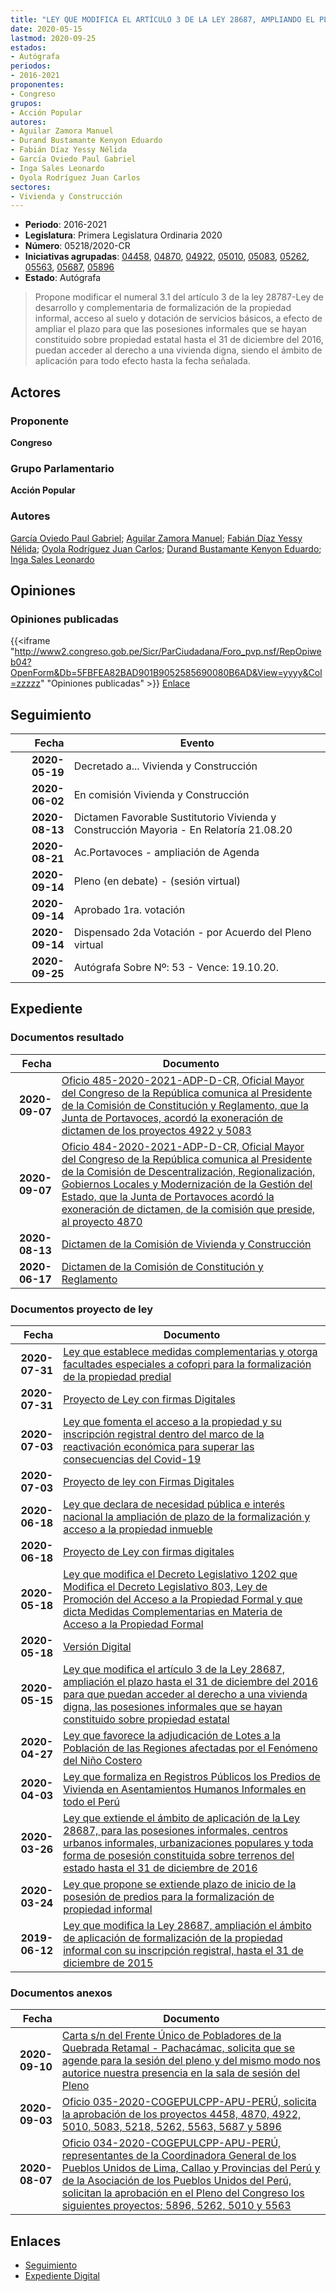 ```yaml
---
title: "LEY QUE MODIFICA EL ARTÍCULO 3 DE LA LEY 28687, AMPLIANDO EL PLAZO HASTA EL 31 DE DICIEMBRE DEL 2016 PARA QUE PUEDAN ACCEDER AL DERECHO A UNA VIVIENDA DIGNA, LAS POSESIONES INFORMALES QUE SE HAYAN CONSTITUIDO SOBRE PROPIEDAD ESTATAL"
date: 2020-05-15
lastmod: 2020-09-25
estados:
- Autógrafa
periodos:
- 2016-2021
proponentes:
- Congreso
grupos:
- Acción Popular
autores:
- Aguilar Zamora Manuel
- Durand Bustamante Kenyon Eduardo
- Fabián Díaz Yessy Nélida
- García Oviedo Paul Gabriel
- Inga Sales Leonardo
- Oyola Rodríguez Juan Carlos
sectores:
- Vivienda y Construcción
---
```

- **Periodo**: 2016-2021
- **Legislatura**: Primera Legislatura Ordinaria 2020
- **Número**: 05218/2020-CR
- **Iniciativas agrupadas**: [04458](../../04400/04458), [04870](../../04800/04870), [04922](../../04900/04922), [05010](../../05000/05010), [05083](../../05000/05083), [05262](../../05200/05262), [05563](../../05500/05563), [05687](../../05600/05687), [05896](../../05800/05896)
- **Estado**: Autógrafa

> Propone modificar el numeral 3.1 del artículo 3 de la ley 28787-Ley de desarrollo y complementaria de formalización de la propiedad informal, acceso al suelo y dotación de servicios básicos, a efecto de ampliar el plazo para que las posesiones informales que se hayan constituido sobre propiedad estatal hasta el 31 de diciembre del 2016, puedan acceder al derecho a una vivienda digna, siendo el ámbito de aplicación para todo efecto hasta la fecha señalada.


## Actores

### Proponente

**Congreso**

### Grupo Parlamentario

**Acción Popular**

### Autores

[García Oviedo Paul Gabriel](mailto:mailto:pgarcia@congreso.gob.pe); [Aguilar Zamora Manuel](mailto:mailto:maguilarz@congreso.gob.pe); [Fabián Díaz Yessy Nélida](mailto:mailto:yfabian@congreso.gob.pe); [Oyola Rodríguez Juan Carlos](mailto:mailto:joyola@congreso.gob.pe); [Durand Bustamante Kenyon Eduardo](mailto:mailto:kdurand@congreso.gob.pe); [Inga Sales Leonardo](mailto:mailto:lingas@congreso.gob.pe)

## Opiniones

### Opiniones publicadas

{{<iframe "http://www2.congreso.gob.pe/Sicr/ParCiudadana/Foro_pvp.nsf/RepOpiweb04?OpenForm&Db=5FBFEA82BAD901B9052585690080B6AD&View=yyyy&Col=zzzzz" "Opiniones publicadas" >}}
[Enlace](http://www2.congreso.gob.pe/Sicr/ParCiudadana/Foro_pvp.nsf/RepOpiweb04?OpenForm&Db=5FBFEA82BAD901B9052585690080B6AD&View=yyyy&Col=zzzzz)


## Seguimiento

| Fecha | Evento |
|------:|--------|
| **2020-05-19** | Decretado a... Vivienda y Construcción |
| **2020-06-02** | En comisión Vivienda y Construcción |
| **2020-08-13** | Dictamen Favorable Sustitutorio Vivienda y Construcción Mayoria - En Relatoría 21.08.20 |
| **2020-08-21** | Ac.Portavoces - ampliación de Agenda |
| **2020-09-14** | Pleno (en debate) - (sesión virtual) |
| **2020-09-14** | Aprobado 1ra. votación |
| **2020-09-14** | Dispensado 2da Votación - por Acuerdo del Pleno virtual |
| **2020-09-25** | Autógrafa Sobre Nº: 53 - Vence: 19.10.20. |

## Expediente

### Documentos resultado

| Fecha | Documento |
|------:|-----------|
| **2020-09-07** | [Oficio 485-2020-2021-ADP-D-CR, Oficial Mayor del Congreso de la República comunica al Presidente de la Comisión de Constitución y Reglamento, que la Junta de Portavoces, acordó la exoneración de dictamen de los proyectos 4922 y 5083](http://www.leyes.congreso.gob.pe/Documentos/2016_2021/Oficios/Oficialia_Mayor/OFICIO-485-2020-2021-ADP-D-CR.pdf) |
| **2020-09-07** | [Oficio 484-2020-2021-ADP-D-CR, Oficial Mayor del Congreso de la República comunica al Presidente de la Comisión de Descentralización, Regionalización, Gobiernos Locales y Modernización de la Gestión del Estado, que la Junta de Portavoces acordó la exoneración de dictamen, de la comisión que preside, al proyecto 4870](http://www.leyes.congreso.gob.pe/Documentos/2016_2021/Oficios/Oficialia_Mayor/OFICIO-484-2020-2021-ADP-D-CR.pdf) |
| **2020-08-13** | [Dictamen de la Comisión de Vivienda y Construcción](http://www.leyes.congreso.gob.pe/Documentos/2016_2021/Dictamenes/Proyectos_de_Ley/04458DC24MAY20200813.pdf) |
| **2020-06-17** | [Dictamen de la Comisión de Constitución y Reglamento](http://www.leyes.congreso.gob.pe/Documentos/2016_2021/Dictamenes/Proyectos_de_Ley/05010DC04MAY20200617.pdf) |

### Documentos proyecto de ley

| Fecha | Documento |
|------:|-----------|
| **2020-07-31** | [Ley que establece medidas complementarias y otorga facultades especiales a cofopri para la formalización de la propiedad predial](http://www.leyes.congreso.gob.pe/Documentos/2016_2021/Proyectos_de_Ley_y_de_Resoluciones_Legislativas/PL05896-20200731.pdf) |
| **2020-07-31** | [Proyecto de Ley con firmas Digitales](http://www.leyes.congreso.gob.pe/Documentos/2016_2021/Proyectos_de_Ley_y_de_Resoluciones_Legislativas/Proyectos_Firmas_digitales/PL05896.pdf) |
| **2020-07-03** | [Ley que fomenta el acceso a la propiedad y su inscripción registral dentro del marco de la reactivación económica para superar las consecuencias del Covid-19](http://www.leyes.congreso.gob.pe/Documentos/2016_2021/Proyectos_de_Ley_y_de_Resoluciones_Legislativas/PL05687-20200703.pdf) |
| **2020-07-03** | [Proyecto de ley con Firmas Digitales](http://www.leyes.congreso.gob.pe/Documentos/2016_2021/Proyectos_de_Ley_y_de_Resoluciones_Legislativas/Proyectos_Firmas_digitales/PL05687.pdf) |
| **2020-06-18** | [Ley que declara de necesidad pública e interés nacional la ampliación de plazo de la formalización y acceso a la propiedad inmueble](http://www.leyes.congreso.gob.pe/Documentos/2016_2021/Proyectos_de_Ley_y_de_Resoluciones_Legislativas/PL05563-20200618.pdf) |
| **2020-06-18** | [Proyecto de Ley con firmas digitales](http://www.leyes.congreso.gob.pe/Documentos/2016_2021/Proyectos_de_Ley_y_de_Resoluciones_Legislativas/Proyectos_Firmas_digitales/PL05563.pdf) |
| **2020-05-18** | [Ley que modifica el Decreto Legislativo 1202 que Modifica el Decreto Legislativo 803, Ley de Promoción del Acceso a la Propiedad Formal y que dicta Medidas Complementarias en Materia de Acceso a la Propiedad Formal](http://www.leyes.congreso.gob.pe/Documentos/2016_2021/Proyectos_de_Ley_y_de_Resoluciones_Legislativas/PL05262_20200518.pdf) |
| **2020-05-18** | [Versión Digital](http://www.leyes.congreso.gob.pe/Documentos/2016_2021/Proyectos_de_Ley_y_de_Resoluciones_Legislativas/Proyectos_Firmas_digitales/PL05262.pdf) |
| **2020-05-15** | [Ley que modifica el artículo 3 de la Ley 28687, ampliación el plazo hasta el 31 de diciembre del 2016 para que puedan acceder al derecho a una vivienda digna, las posesiones informales que se hayan constituido sobre propiedad estatal](http://www.leyes.congreso.gob.pe/Documentos/2016_2021/Proyectos_de_Ley_y_de_Resoluciones_Legislativas/PL05218-20200515.pdf) |
| **2020-04-27** | [Ley que favorece la adjudicación de Lotes a la Población de las Regiones afectadas por el Fenómeno del Niño Costero](http://www.leyes.congreso.gob.pe/Documentos/2016_2021/Proyectos_de_Ley_y_de_Resoluciones_Legislativas/PL05083_20200427..pdf) |
| **2020-04-03** | [Ley que formaliza en Registros Públicos los Predios de Vivienda en Asentamientos Humanos Informales en todo el Perú](http://www.leyes.congreso.gob.pe/Documentos/2016_2021/Proyectos_de_Ley_y_de_Resoluciones_Legislativas/PL05010_20200403.pdf) |
| **2020-03-26** | [Ley que extiende el ámbito de aplicación de la Ley 28687, para las posesiones informales, centros urbanos informales, urbanizaciones populares y toda forma de posesión constituida sobre terrenos del estado hasta el 31 de diciembre de 2016](http://www.leyes.congreso.gob.pe/Documentos/2016_2021/Proyectos_de_Ley_y_de_Resoluciones_Legislativas/PL04922_20200326.pdf) |
| **2020-03-24** | [Ley que propone se extiende plazo de inicio de la posesión de predios para la formalización de propiedad informal](http://www.leyes.congreso.gob.pe/Documentos/2016_2021/Proyectos_de_Ley_y_de_Resoluciones_Legislativas/PL04870_20200324.pdf) |
| **2019-06-12** | [Ley que modifica la Ley 28687, ampliación el ámbito de aplicación de formalización de la propiedad informal con su inscripción registral, hasta el 31 de diciembre de 2015](http://www.leyes.congreso.gob.pe/Documentos/2016_2021/Proyectos_de_Ley_y_de_Resoluciones_Legislativas/PL0445820190612.pdf) |

### Documentos anexos

| Fecha | Documento |
|------:|-----------|
| **2020-09-10** | [Carta s/n del Frente Único de Pobladores de la Quebrada Retamal - Pachacámac, solicita que se agende para la sesión del pleno y del mismo modo nos autorice nuestra presencia en la sala de sesión del Pleno](http://www.leyes.congreso.gob.pe/Documentos/2016_2021/Oficios/Otras_Instituciones/CARTA-S-N-20200910-FRENTE-UNICO.pdf) |
| **2020-09-03** | [Oficio 035-2020-COGEPULCPP-APU-PERÚ, solicita la aprobación de los proyectos 4458, 4870, 4922, 5010, 5083, 5218, 5262, 5563, 5687 y 5896](http://www.leyes.congreso.gob.pe/Documentos/2016_2021/Oficios/Otras_Instituciones/OFICIO-035-2020-COGEPULCPP-APU-PERU.pdf) |
| **2020-08-07** | [Oficio 034-2020-COGEPULCPP-APU-PERÚ, representantes de la Coordinadora General de los Pueblos Unidos de Lima, Callao y Provincias del Perú y de la Asociación de los Pueblos Unidos del Perú, solicitan la aprobación en el Pleno del Congreso los siguientes proyectos; 5896, 5262, 5010 y 5563](http://www.leyes.congreso.gob.pe/Documentos/2016_2021/Oficios/Otras_Instituciones/OFICIO-034-2020-COGEPULCCPP-APU-PERU.pdf) |

## Enlaces

- [Seguimiento](http://www2.congreso.gob.pe/Sicr/TraDocEstProc/CLProLey2016.nsf/f7fff46988ca05b1052578e100829cc7/c8defe8f019a11900525856a0001380e?OpenDocument)
- [Expediente Digital](http://www2.congreso.gob.pe/Sicr/TraDocEstProc/Expvirt_2011.nsf/visbusqptramdoc1621/05218?opendocument)


